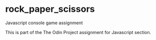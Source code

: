 # rock_paper_scissors
Javascript console game assignment

This is part of the The Odin Project assignment for Javascript section.
